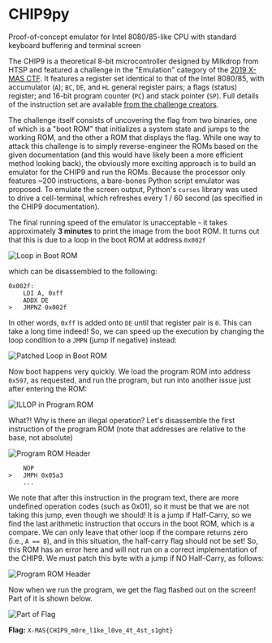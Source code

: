 # CHIP9py
Proof-of-concept emulator for Intel 8080/85-like CPU with standard keyboard buffering and terminal screen

The CHIP9 is a theoretical 8-bit microcontroller designed by Milkdrop from HTSP and featured a challenge in the "Emulation" category of the [2019 X-MAS CTF](https://xmas.htsp.ro/home). It features a register set identical to that of the Intel 8080/85, with accumulator (`A`); `BC`, `DE`, and `HL` general register pairs; a flags (status) register; and 16-bit program counter (`PC`) and stack pointer (`SP`). Full details of the instruction set are available [from the challenge creators](https://drive.google.com/drive/folders/13FEjObT9AE3sLVmeq6G948ASojEzwa97).

The challenge itself consists of uncovering the flag from two binaries, one of which is a "boot ROM" that initializes a system state and jumps to the working ROM, and the other a ROM that displays the flag. While one way to attack this challenge is to simply reverse-engineer the ROMs based on the given documentation (and this would have likely been a more efficient method looking back), the obviously more exciting approach is to build an emulator for the CHIP9 and run the ROMs. Because the processor only features ~200 instructions, a bare-bones Python script emulator was proposed. To emulate the screen output, Python's `curses` library was used to drive a cell-terminal, which refreshes every 1 / 60 second (as specified in the CHIP9 documentation).

The final running speed of the emulator is unacceptable - it takes approximately **3 minutes** to print the image from the boot ROM. It turns out that this is due to a loop in the boot ROM at address `0x002f`

![Loop in Boot ROM](https://github.com/siyujiang81/CHIP9py/blob/master/img/Screenshot%202019-12-21%2017.55.17.png)

which can be disassembled to the following:

```
0x002f:
	LDI A, 0xff
	ADDX DE
>	JMPNZ 0x002f
```

In other words, `0xff` is added onto `DE` until that register pair is `0`. This can take a long time indeed! So, we can speed up the execution by changing the loop condition to a `JMPN` (jump if negative) instead:

![Patched Loop in Boot ROM](https://github.com/siyujiang81/CHIP9py/blob/master/img/Screenshot%202019-12-21%2017.56.15.png)

Now boot happens very quickly. We load the program ROM into address `0x597`, as requested, and run the program, but run into another issue just after entering the ROM:

![ILLOP in Program ROM](https://github.com/siyujiang81/CHIP9py/blob/master/img/Screenshot%202019-12-21%2017.25.08.png)

What?! Why is there an illegal operation? Let's disassemble the first instruction of the program ROM (note that addresses are relative to the base, not absolute)

![Program ROM Header](https://github.com/siyujiang81/CHIP9py/blob/master/img/Screenshot%202019-12-21%2017.26.46.png)

```
	NOP
>	JMPH 0x05a3
	...
```

We note that after this instruction in the program text, there are more undefined operation codes (such as 0x01), so it must be that we are not taking this jump, even though we should! It is a jump if Half-Carry, so we find the last arithmetic instruction that occurs in the boot ROM, which is a compare. We can only leave that other loop if the compare returns zero (i.e., `A == B`), and in this situation, the half-carry flag should not be set! So, this ROM has an error here and will not run on a correct implementation of the CHIP9. We must patch this byte with a jump if NO Half-Carry, as follows:

![Program ROM Header](https://github.com/siyujiang81/CHIP9py/blob/master/img/Screenshot%202019-12-21%2017.27.42.png)

Now when we run the program, we get the flag flashed out on the screen! Part of it is shown below.

![Part of Flag](https://github.com/siyujiang81/CHIP9py/blob/master/img/Screenshot%202019-12-21%2017.44.52.png)

**Flag:** `X-MAS{CHIP9_m0re_l1ke_l0ve_4t_4st_s1ght}`
